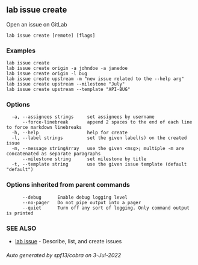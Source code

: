 ## lab issue create

Open an issue on GitLab

```
lab issue create [remote] [flags]
```

### Examples

```
lab issue create
lab issue create origin -a johndoe -a janedoe
lab issue create origin -l bug
lab issue create upstream -m "new issue related to the --help arg"
lab issue create upstream --milestone "July"
lab issue create upstream --template "API-BUG"
```

### Options

```
  -a, --assignees strings     set assignees by username
      --force-linebreak       append 2 spaces to the end of each line to force markdown linebreaks
  -h, --help                  help for create
  -l, --label strings         set the given label(s) on the created issue
  -m, --message stringArray   use the given <msg>; multiple -m are concatenated as separate paragraphs
      --milestone string      set milestone by title
  -t, --template string       use the given issue template (default "default")
```

### Options inherited from parent commands

```
      --debug      Enable debug logging level
      --no-pager   Do not pipe output into a pager
      --quiet      Turn off any sort of logging. Only command output is printed
```

### SEE ALSO

* [lab issue](lab_issue.md)	 - Describe, list, and create issues

###### Auto generated by spf13/cobra on 3-Jul-2022
